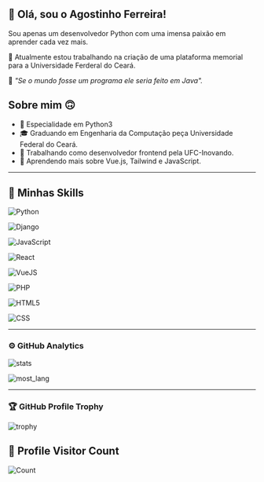 ## 💜 Olá, sou o Agostinho Ferreira!

Sou apenas um desenvolvedor Python com uma imensa paixão em aprender cada vez mais.

🔭 Atualmente estou trabalhando na criação de uma plataforma memorial para a Universidade Ferderal do Ceará.

💬 _"Se o mundo fosse um programa ele seria feito em Java"._



## Sobre mim 🙃

- 🤔 Especialidade em Python3
- 🎓 Graduando em Engenharia da Computação peça Universidade Federal do Ceará.
- 💼 Trabalhando como desenvolvedor frontend pela UFC-Inovando.
- 🌱 Aprendendo mais sobre Vue.js, Tailwind e JavaScript.

___

## 🚀 Minhas Skills

![Python](https://img.shields.io/badge/Python-3776AB?style=for-the-badge&logo=python&logoColor=white)

![Django](https://img.shields.io/badge/Django-092E20?style=for-the-badge&logo=django&logoColor=white)

![JavaScript](https://img.shields.io/badge/JavaScript-F7DF1E?style=for-the-badge&logo=javascript&logoColor=black)

![React](https://img.shields.io/badge/React-20232A?style=for-the-badge&logo=react&logoColor=61DAFB)

![VueJS](https://img.shields.io/badge/Vue.js-35495E?style=for-the-badge&logo=vue.js&logoColor=4FC08D)

![PHP](https://img.shields.io/badge/PHP-777BB4?style=for-the-badge&logo=php&logoColor=white)

![HTML5](https://img.shields.io/badge/HTML-239120?style=for-the-badge&logo=html5&logoColor=white)

![CSS](https://img.shields.io/badge/CSS-239120?&style=for-the-badge&logo=css3&logoColor=white)

___


### ⚙️ GitHub Analytics



![stats](https://github-readme-streak-stats.herokuapp.com/?user=agostin-afk&theme=dark&hide_border=false)


![most_lang](https://github-readme-stats.vercel.app/api/top-langs/?username=agostin-afk&theme=dark&hide_border=false&include_all_commits=true&count_private=true&layout=compact)

---

### 🏆 GitHub Profile Trophy

![trophy](https://github-profile-trophy.vercel.app/?username=agostin-afk&theme=onedark)



## 📍 Profile Visitor Count

![Count](https://profile-counter.glitch.me/agostin-afk/count.svg)